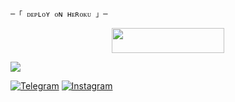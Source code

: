 

    ─「 ᴅᴇᴩʟᴏʏ ᴏɴ ʜᴇʀᴏᴋᴜ 」─
</h3>

<p align="center"><a href="https://dashboard.heroku.com/new?template=https://github.com/GOD-R4V4N/MusicBot"> <img src="https://img.shields.io/badge/Deploy%20On%20Heroku-008080?style=for-the-badge&logo=heroku" width="180" height="40"/></a></p>


 <img src="https://readme-typing-svg.herokuapp.com?color=0000FF&width=420&lines=🐉+🄹🄾🄸🄽+🄾🅄🅁+🅂🅄🄿🄿🄾🅁🅃+🄶🅁🄾🅄🄿+🐉">


<a href="https://t.me/GOD_R4V4N"><img title="Telegram" src="https://img.shields.io/badge/Telegram-%23000000.svg?&style=for-the-badge&logo=telegram&logoColor=61DAFB"></a>
<a href="https://instagram.com/itz_Asuraa"><img title="Instagram" src="https://img.shields.io/badge/instagram-%23E4405F.svg?&style=for-the-badge&logo=instagram&logoColor=white"></a>
